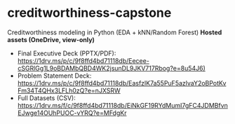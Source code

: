 # creditworthiness-capstone
Creditworthiness modeling in Python (EDA + kNN/Random Forest)
**Hosted assets (OneDrive, view-only)**
- Final Executive Deck (PPTX/PDF): <https://1drv.ms/p/c/9f8ffd4bd71118db/Eecee-cSGRlGg1L9oBDAMbQBD4WK2jsunDL9JKV717Rbog?e=8u54J6)>
- Problem Statement Deck: <https://1drv.ms/p/c/9f8ffd4bd71118db/EasfzlK7a55PuF5azlvaY2oBPotKvFm34T4QHx3LFLh0zQ?e=nJXSRW>
- Full Datasets (CSV): <https://1drv.ms/f/c/9f8ffd4bd71118db/EiNkGF19RYdMumI7gFC4JDMBfvnEJwge14OUhPUOC-vYRQ?e=MFdgKr>
